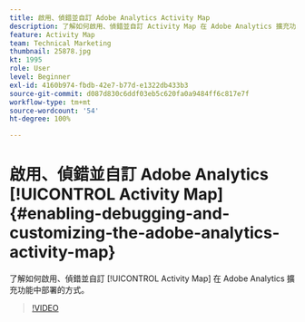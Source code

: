 ```yaml
---
title: 啟用、偵錯並自訂 Adobe Analytics Activity Map
description: 了解如何啟用、偵錯並自訂 Activity Map 在 Adobe Analytics 擴充功能中部署的方式。
feature: Activity Map
team: Technical Marketing
thumbnail: 25878.jpg
kt: 1995
role: User
level: Beginner
exl-id: 4160b974-fbdb-42e7-b77d-e1322db433b3
source-git-commit: d087d830c6ddf03eb5c620fa0a9484ff6c817e7f
workflow-type: tm+mt
source-wordcount: '54'
ht-degree: 100%

---
```


# 啟用、偵錯並自訂 Adobe Analytics [!UICONTROL Activity Map] {#enabling-debugging-and-customizing-the-adobe-analytics-activity-map}

了解如何啟用、偵錯並自訂 [!UICONTROL Activity Map] 在 Adobe Analytics 擴充功能中部署的方式。

>[!VIDEO](https://video.tv.adobe.com/v/25878?quality=12)
